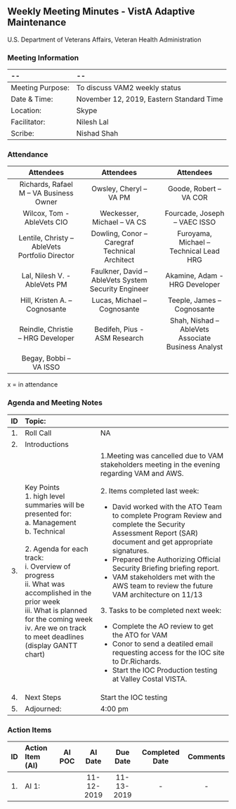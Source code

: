 ## Weekly Meeting Minutes  - VistA Adaptive Maintenance
U.S. Department of Veterans Affairs, Veteran Health Administration

### Meeting Information
| -- | -- |
|:---|:---|
| Meeting Purpose: | To discuss VAM2 weekly status  |
| Date & Time: | November 12, 2019, Eastern Standard Time |
| Location:	| Skype | 
| Facilitator:	| Nilesh Lal |
| Scribe: | Nishad Shah |

### Attendance
|  | Attendees |  | Attendees	|  | Attendees |
|:---:|:---:|:---:|:---:|:---:|:---:|
|  | Richards, Rafael M – VA Business Owner |  | Owsley, Cheryl – VA PM |  | Goode, Robert – VA COR |
|  | Wilcox, Tom - AbleVets CIO |  | Weckesser, Michael – VA CS |  | Fourcade, Joseph – VAEC ISSO |
|  | Lentile, Christy – AbleVets Portfolio Director |   | Dowling, Conor – Caregraf Technical Architect |  | Furoyama, Michael – Technical Lead HRG | 
|  | Lal, Nilesh V. - AbleVets PM |   | Faulkner, David – AbleVets System Security Engineer |  | Akamine, Adam - HRG Developer |
|  | Hill, Kristen A. – Cognosante |  | Lucas, Michael – Cognosante  |  | Teeple, James – Cognosante |
|  | Reindle, Christie – HRG Developer |  | Bedifeh, Pius - ASM Research  |   | Shah, Nishad – AbleVets Associate Business Analyst |
|  | Begay, Bobbi – VA ISSO |



x = in attendance


### Agenda and Meeting Notes

| ID | Topic: |  |
|:---:|:---|:---|
| 1. | Roll Call | NA |
| 2. | Introductions |  | 
| 3. | Key Points </br>  1. high level summaries will be presented for:  </br>  a. Management  </br>  b. Technical  </br> </br> 2. Agenda for each track:  </br>  i. Overview of progress  </br> ii. What was accomplished in the prior week </br> iii. What is planned for the coming week </br>  iv.	Are we on track to meet deadlines (display GANTT chart) | 1.Meeting was cancelled due to VAM stakeholders meeting in the evening regarding VAM and AWS. </br> </br> 2. Items completed last week: <ul> <li> David worked with the ATO Team to complete Program Review and complete the Security Assessment Report (SAR) document and get appropriate signatures. </li> <li> Prepared the Authorizing Official Security Briefing briefing report. </li> <li> VAM stakeholders met with the AWS team to review the future VAM architecture on 11/13 </li> </ul> 3.  Tasks to be completed next week: <ul> <li> Complete the AO review to get the ATO for VAM </li> <li> Conor to send a deatiled email requesting access for the IOC site to Dr.Richards. <li> Start the IOC Production testing at Valley Costal VISTA. |
 | 4. | Next Steps| Start the IOC testing 
| 5. | Adjourned: | 4:00 pm |


### Action Items

| ID | Action Item (AI) | AI POC | AI Date | Due Date | Completed Date | Comments |
|:---:|:---|:---:|:---:|:---:|:---:|:---:|
| 1. | AI 1:   |  | 11-12-2019 | 11-13-2019 | - | - |
